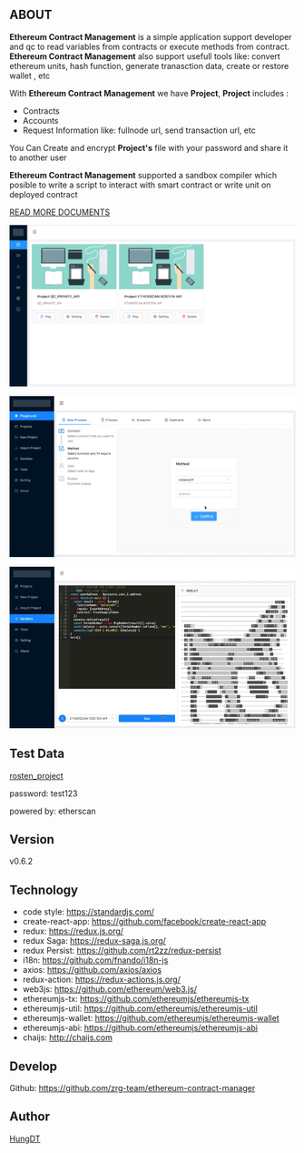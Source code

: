 ## ABOUT

**Ethereum Contract Management** is a simple application support developer and qc to read variables from contracts or execute methods from contract. **Ethereum Contract Management** also support usefull tools like: convert ethereum units, hash function, generate tranasction data, create or restore wallet , etc

With **Ethereum Contract Management** we have **Project**, **Project** includes :

  * Contracts
  * Accounts
  * Request Information like: fullnode url, send transaction url, etc

You Can Create and encrypt **Project's** file with your password and share it to another user

**Ethereum Contract Management** supported a sandbox compiler which posible to write a script to interact with smart contract or write unit on deployed contract 

[READ MORE DOCUMENTS](https://github.com/zrg-team/ethereum-contract-manager/blob/develop/documents/SANDBOX.md)

![alt dashboard](https://raw.githubusercontent.com/zrg-team/ethereum-contract-manager/develop/documents/images/dashboard.png "Dashboard Screen")

![alt playground](https://raw.githubusercontent.com/zrg-team/ethereum-contract-manager/develop/documents/images/get_values.gif "Get Value From Smart Contract")

![alt sandbox](https://raw.githubusercontent.com/zrg-team/ethereum-contract-manager/develop/documents/images/sandbox.gif "Sandbox Screen")

## Test Data
  [rosten_project](https://raw.githubusercontent.com/zrg-team/ethereum-contract-manager/develop/src/assets/data/test.json)
  
  password: test123
  
  powered by: etherscan

## Version

  v0.6.2
  
## Technology

  * code style: https://standardjs.com/
  * create-react-app: https://github.com/facebook/create-react-app
  * redux: https://redux.js.org/
  * redux Saga: https://redux-saga.js.org/
  * redux Persist: https://github.com/rt2zz/redux-persist
  * i18n: https://github.com/fnando/i18n-js
  * axios: https://github.com/axios/axios
  * redux-action: https://redux-actions.js.org/
  * web3js: https://github.com/ethereum/web3.js/
  * ethereumjs-tx: https://github.com/ethereumjs/ethereumjs-tx
  * ethereumjs-util: https://github.com/ethereumjs/ethereumjs-util
  * ethereumjs-wallet: https://github.com/ethereumjs/ethereumjs-wallet
  * ethereumjs-abi: https://github.com/ethereumjs/ethereumjs-abi
  * chaijs: http://chaijs.com

## Develop
  Github: https://github.com/zrg-team/ethereum-contract-manager
## Author
  [HungDT](https://zrg-team.github.io/store/)

